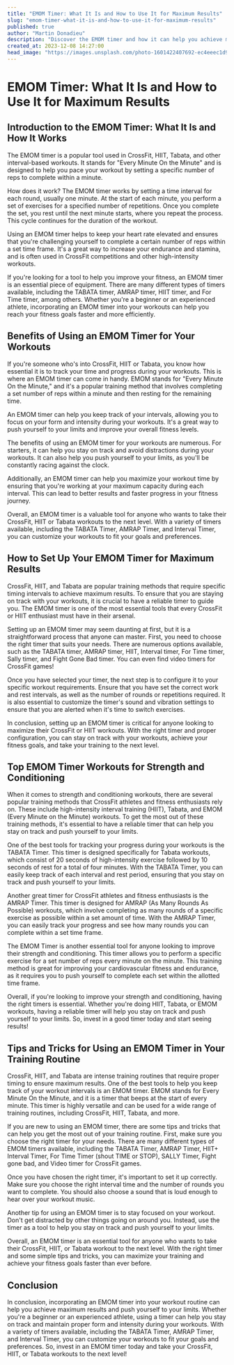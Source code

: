 ```yaml
---
title: "EMOM Timer: What It Is and How to Use It for Maximum Results"
slug: "emom-timer-what-it-is-and-how-to-use-it-for-maximum-results"
published: true
author: "Martin Donadieu"
description: "Discover the EMOM timer and how it can help you achieve maximum results in your workouts. Learn how to set it up and use it for strength and conditioning, with helpful tips and top workouts to try."
created_at: 2023-12-08 14:27:00
head_image: "https://images.unsplash.com/photo-1601422407692-ec4eeec1d9b3?ixlib=rb-4.0.3&q=80&fm=jpg&crop=entropy&cs=tinysrgb&w=1200"
---
```


# EMOM Timer: What It Is and How to Use It for Maximum Results

## **Introduction to the EMOM Timer: What It Is and How It Works**

The EMOM timer is a popular tool used in CrossFit, HIIT, Tabata, and other interval-based workouts. It stands for "Every Minute On the Minute" and is designed to help you pace your workout by setting a specific number of reps to complete within a minute. 

How does it work? The EMOM timer works by setting a time interval for each round, usually one minute. At the start of each minute, you perform a set of exercises for a specified number of repetitions. Once you complete the set, you rest until the next minute starts, where you repeat the process. This cycle continues for the duration of the workout. 

Using an EMOM timer helps to keep your heart rate elevated and ensures that you're challenging yourself to complete a certain number of reps within a set time frame. It's a great way to increase your endurance and stamina, and is often used in CrossFit competitions and other high-intensity workouts. 

If you're looking for a tool to help you improve your fitness, an EMOM timer is an essential piece of equipment. There are many different types of timers available, including the TABATA timer, AMRAP timer, HIIT timer, and For Time timer, among others. Whether you're a beginner or an experienced athlete, incorporating an EMOM timer into your workouts can help you reach your fitness goals faster and more efficiently.

## **Benefits of Using an EMOM Timer for Your Workouts**

If you're someone who's into CrossFit, HIIT or Tabata, you know how essential it is to track your time and progress during your workouts. This is where an EMOM timer can come in handy. EMOM stands for "Every Minute On the Minute," and it's a popular training method that involves completing a set number of reps within a minute and then resting for the remaining time. 

An EMOM timer can help you keep track of your intervals, allowing you to focus on your form and intensity during your workouts. It's a great way to push yourself to your limits and improve your overall fitness levels. 

The benefits of using an EMOM timer for your workouts are numerous. For starters, it can help you stay on track and avoid distractions during your workouts. It can also help you push yourself to your limits, as you'll be constantly racing against the clock. 

Additionally, an EMOM timer can help you maximize your workout time by ensuring that you're working at your maximum capacity during each interval. This can lead to better results and faster progress in your fitness journey. 

Overall, an EMOM timer is a valuable tool for anyone who wants to take their CrossFit, HIIT or Tabata workouts to the next level. With a variety of timers available, including the TABATA Timer, AMRAP Timer, and Interval Timer, you can customize your workouts to fit your goals and preferences.

## **How to Set Up Your EMOM Timer for Maximum Results**

CrossFit, HIIT, and Tabata are popular training methods that require specific timing intervals to achieve maximum results. To ensure that you are staying on track with your workouts, it is crucial to have a reliable timer to guide you. The EMOM timer is one of the most essential tools that every CrossFit or HIIT enthusiast must have in their arsenal.

Setting up an EMOM timer may seem daunting at first, but it is a straightforward process that anyone can master. First, you need to choose the right timer that suits your needs. There are numerous options available, such as the TABATA timer, AMRAP timer, HIIT, Interval timer, For Time timer, Sally timer, and Fight Gone Bad timer. You can even find video timers for CrossFit games!

Once you have selected your timer, the next step is to configure it to your specific workout requirements. Ensure that you have set the correct work and rest intervals, as well as the number of rounds or repetitions required. It is also essential to customize the timer's sound and vibration settings to ensure that you are alerted when it's time to switch exercises.

In conclusion, setting up an EMOM timer is critical for anyone looking to maximize their CrossFit or HIIT workouts. With the right timer and proper configuration, you can stay on track with your workouts, achieve your fitness goals, and take your training to the next level.

## **Top EMOM Timer Workouts for Strength and Conditioning**

When it comes to strength and conditioning workouts, there are several popular training methods that CrossFit athletes and fitness enthusiasts rely on. These include high-intensity interval training (HIIT), Tabata, and EMOM (Every Minute on the Minute) workouts. To get the most out of these training methods, it's essential to have a reliable timer that can help you stay on track and push yourself to your limits.

One of the best tools for tracking your progress during your workouts is the TABATA Timer. This timer is designed specifically for Tabata workouts, which consist of 20 seconds of high-intensity exercise followed by 10 seconds of rest for a total of four minutes. With the TABATA Timer, you can easily keep track of each interval and rest period, ensuring that you stay on track and push yourself to your limits.

Another great timer for CrossFit athletes and fitness enthusiasts is the AMRAP Timer. This timer is designed for AMRAP (As Many Rounds As Possible) workouts, which involve completing as many rounds of a specific exercise as possible within a set amount of time. With the AMRAP Timer, you can easily track your progress and see how many rounds you can complete within a set time frame.

The EMOM Timer is another essential tool for anyone looking to improve their strength and conditioning. This timer allows you to perform a specific exercise for a set number of reps every minute on the minute. This training method is great for improving your cardiovascular fitness and endurance, as it requires you to push yourself to complete each set within the allotted time frame.

Overall, if you're looking to improve your strength and conditioning, having the right timers is essential. Whether you're doing HIIT, Tabata, or EMOM workouts, having a reliable timer will help you stay on track and push yourself to your limits. So, invest in a good timer today and start seeing results!

## **Tips and Tricks for Using an EMOM Timer in Your Training Routine**

CrossFit, HIIT, and Tabata are intense training routines that require proper timing to ensure maximum results. One of the best tools to help you keep track of your workout intervals is an EMOM timer. EMOM stands for Every Minute On the Minute, and it is a timer that beeps at the start of every minute. This timer is highly versatile and can be used for a wide range of training routines, including CrossFit, HIIT, Tabata, and more.

If you are new to using an EMOM timer, there are some tips and tricks that can help you get the most out of your training routine. First, make sure you choose the right timer for your needs. There are many different types of EMOM timers available, including the TABATA Timer, AMRAP Timer, HIIT+ Interval Timer, For Time Timer (shout TIME or STOP), SALLY Timer, Fight gone bad, and Video timer for CrossFit games.

Once you have chosen the right timer, it's important to set it up correctly. Make sure you choose the right interval time and the number of rounds you want to complete. You should also choose a sound that is loud enough to hear over your workout music.

Another tip for using an EMOM timer is to stay focused on your workout. Don't get distracted by other things going on around you. Instead, use the timer as a tool to help you stay on track and push yourself to your limits.

Overall, an EMOM timer is an essential tool for anyone who wants to take their CrossFit, HIIT, or Tabata workout to the next level. With the right timer and some simple tips and tricks, you can maximize your training and achieve your fitness goals faster than ever before.

## **Conclusion**

In conclusion, incorporating an EMOM timer into your workout routine can help you achieve maximum results and push yourself to your limits. Whether you're a beginner or an experienced athlete, using a timer can help you stay on track and maintain proper form and intensity during your workouts. With a variety of timers available, including the TABATA Timer, AMRAP Timer, and Interval Timer, you can customize your workouts to fit your goals and preferences. So, invest in an EMOM timer today and take your CrossFit, HIIT, or Tabata workouts to the next level!
